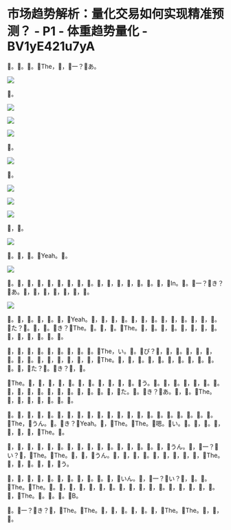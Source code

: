 # 市场趋势解析：量化交易如何实现精准预测？ - P1 - 体重趋势量化 - BV1yE421u7yA

🎼。🎼。🎼。🎼The，🎼，🎼一？🎼あ。

![](img/bb601fa123d4115e4232415714dba385_1.png)

🎼。

![](img/bb601fa123d4115e4232415714dba385_3.png)

![](img/bb601fa123d4115e4232415714dba385_4.png)

![](img/bb601fa123d4115e4232415714dba385_5.png)

🎼。

![](img/bb601fa123d4115e4232415714dba385_7.png)

🎼。

![](img/bb601fa123d4115e4232415714dba385_9.png)

![](img/bb601fa123d4115e4232415714dba385_10.png)

![](img/bb601fa123d4115e4232415714dba385_11.png)

🎼，🎼。

![](img/bb601fa123d4115e4232415714dba385_13.png)

🎼。🎼，🎼。🎼Yeah。🎼。

![](img/bb601fa123d4115e4232415714dba385_15.png)

🎼。🎼，🎼，🎼，🎼，🎼，🎼，🎼，🎼。🎼，🎼，🎼，🎼，🎼。🎼。🎼，🎼In。🎼。🎼一？🎼き？🎼あ。🎼，🎼，🎼，🎼，🎼，🎼，🎼。



![](img/bb601fa123d4115e4232415714dba385_17.png)

🎼。🎼，🎼。🎼，🎼。🎼，🎼Yeah。🎼，🎼，🎼，🎼。🎼，🎼，🎼。🎼，🎼，🎼。🎼，🎼，🎼。🎼た？🎼。🎼，🎼。🎼き？🎼The。🎼。🎼，🎼。🎼The。🎼，🎼。🎼，🎼。🎼，🎼，🎼，🎼。🎼，🎼，🎼，🎼。🎼。🎼。

🎼，🎼，🎼，🎼。🎼，🎼。🎼，🎼。🎼。🎼The，い。🎼。🎼ぴ？🎼，🎼，🎼。🎼，🎼，🎼，🎼。🎼，🎼。🎼，🎼，🎼，🎼，🎼，🎼，🎼The。🎼，🎼，🎼。🎼，🎼。🎼，🎼。🎼，🎼。🎼。🎼。🎼，🎼た？🎼。🎼き？🎼，🎼。

🎼The。🎼，🎼，🎼，🎼，🎼。🎼，🎼。🎼，🎼，🎼，🎼。🎼う。🎼。🎼，🎼。🎼，🎼，🎼。🎼。🎼，🎼，🎼，🎼。🎼，🎼，🎼。🎼，🎼。🎼。🎼，🎼た。🎼。🎼き？🎼あ。🎼，🎼。🎼The。🎼，🎼，🎼，🎼，🎼。🎼。🎼。

🎼。🎼，🎼，🎼，🎼。🎼，🎼，🎼，🎼，🎼，🎼，🎼，🎼，🎼，🎼。🎼。🎼。🎼。🎼。🎼。🎼。🎼The，🎼うん。🎼。🎼き？🎼Yeah。🎼，🎼The。🎼The。🎼嗯。🎼い。🎼。🎼，🎼。🎼，🎼，🎼，🎼，🎼The。🎼。

🎼，🎼，🎼，🎼，🎼，🎼。🎼，🎼，🎼，🎼，🎼。🎼，🎼，🎼。🎼。🎼，🎼うん。🎼，🎼一？🎼い？🎼，🎼The。🎼The。🎼，🎼，🎼うん。🎼，🎼，🎼，🎼。🎼，🎼，🎼，🎼，🎼，🎼The。🎼，🎼，🎼。🎼，🎼，🎼う。

🎼，🎼，🎼，🎼，🎼。🎼，🎼。🎼，🎼。🎼。🎼，🎼いん。🎼，🎼一？🎼い？🎼，🎼。🎼。🎼The。🎼The。🎼。🎼，🎼，🎼，🎼，🎼，🎼。🎼，🎼，🎼，🎼，🎼。🎼，🎼，🎼，🎼，🎼。🎼，🎼The。🎼。🎼。🎼。🎼B。

🎼。🎼一？🎼き？🎼，🎼The。🎼The。🎼，🎼，🎼。🎼，🎼。🎼，🎼The。🎼The。🎼，🎼，🎼。